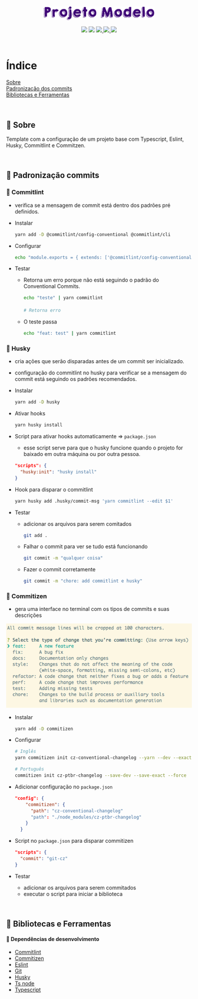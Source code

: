 <p align="center">
  <img src=".github/logo.png" width=300 alt="Projeto Modelo">
</p>

<p align="center">
  <img src="https://img.shields.io/github/last-commit/nlnadialigia/projeto-modelo?color=3E0576&style=plastic">
  <img src="https://img.shields.io/github/languages/top/nlnadialigia/projeto-modelo?color=3E0576&logoColor=3E0576&style=plastic">
  <a href="http://commitizen.github.io/cz-cli/">  
    <img src="https://img.shields.io/badge/commitizen-friendly-brightgreen.svg?color=3E0576&style=plastic">
  </a>
  <a href="https://www.linkedin.com/in/nlnadialigia/">  
    <img src="https://img.shields.io/badge/made%20by-Nadia%20Ligia-3E0576?color=3E0576&style=plastic">
  </a>
  <a href="./LICENSE.md">  
    <img src="https://img.shields.io/github/license/nlnadialigia/projeto-modelo?color=3E0576&style=plastic">
  </a>
</p>

<br>

# Índice
[Sobre](#id1)<br>
[Padronização dos commits](#id2)<br>
[Bibliotecas e Ferramentas](#id98)<br>


<br>

<div id="id1"></div>

## 📌 Sobre 

Template com a configuração de um projeto base com Typescript, Eslint, Husky, Commitlint e Commitzen.

<br>

<div id="id2"></div>

## 📌 Padronização commits
### 📝 Commitlint

- verifica se a mensagem de commit está dentro dos padrões pré definidos.

- Instalar    
  ```bash
  yarn add -D @commitlint/config-conventional @commitlint/cli
  ```
    
- Configurar    
  ```bash
  echo "module.exports = { extends: ['@commitlint/config-conventional'] };" > commitlint.config.js
  ```
    
- Testar
  - Retorna um erro porque não está seguindo o padrão do Conventional Commits.
      
    ```bash
    echo "teste" | yarn commitlint
    
    # Retorna erro
    ```
      
  - O teste passa
      
    ```bash
    echo "feat: test" | yarn commitlint
    ```     

### 📝 Husky

- cria ações que serão disparadas antes de um commit ser inicializado.
- configuração do commitlint no husky para verificar se a mensagem do commit está seguindo os padrões recomendados.

- Instalar    
  ```bash
  yarn add -D husky
  ```
    
- Ativar hooks    
  ```bash
  yarn husky install
  ```
    
- Script para ativar hooks automaticamente ⇒ `package.json`
  - esse script serve para que o husky funcione quando o projeto for baixado em outra máquina ou por outra pessoa.
  
  ```json
  "scripts": {
    "husky:init": "husky install"
  }
  ```
    
- Hook para disparar o commitlint    
  ```bash
  yarn husky add .husky/commit-msg 'yarn commitlint --edit $1'
  ```
    
- Testar
  - adicionar os arquivos para serem comitados      
    ```bash
    git add .
    ```
      
  - Falhar o commit para ver se tudo está funcionando        
    ```bash
    git commit -m "qualquer coisa"
    ```
      
  - Fazer o commit corretamente        
    ```bash
    git commit -m "chore: add commitlint e husky"
    ```        

### 📝 Commitizen

- gera uma interface no terminal com os tipos de commits e suas descrições

![conventional-commit.png](./.github/conventional-commit.png)

- Instalar    
  ```bash
  yarn add -D commitizen
  ```
    
- Configurar  
  ```bash
  # Inglês
  yarn commitizen init cz-conventional-changelog --yarn --dev --exact
  ```
  
  ```bash
  # Português
  commitizen init cz-ptbr-changelog --save-dev --save-exact --force
  ```
    
- Adicionar configuração no `package.json`    
  ```json
  "config": {
      "commitizen": {
        "path": "cz-conventional-changelog"
        "path": "./node_modules/cz-ptbr-changelog"
      }
    }
  ```
        
- Script no `package.json` para disparar commitizen    
  ```json
  "scripts": {
    "commit": "git-cz"
  }
  ```
    
- Testar
  - adicionar os arquivos para serem commitados
  - executar o script para iniciar a biblioteca

<br>

<div id="id98"></div>

## 📌 Bibliotecas e Ferramentas

#### 📎 Dependências de desenvolvimento

* [Commitlint](https://commitlint.js.org/#/)
* [Commitizen](https://github.com/commitizen/cz-cli)
* [Eslint](https://eslint.org/)
* [Git](https://git-scm.com/)
* [Husky](https://typicode.github.io/husky/#/)
* [Ts node](https://www.npmjs.com/package/ts-node)
* [Typescript](https://www.typescriptlang.org/)

